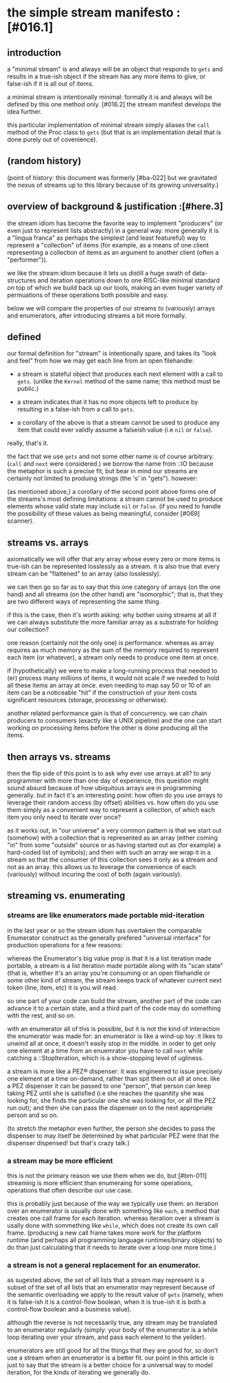 # the simple stream manifesto :[#016.1]

## introduction

a "minimal stream" is and always will be an object that
responds to `gets` and results in a true-ish object if the stream has
any more items to give, or false-ish if it is all out of items.

a minimal stream is intentionally minimal: formally it is and always will
be defined by this one method only. [#016.2] the stream manifest develops
the idea further.

this particular implementation of minimal stream simply aliases the `call`
method of the Proc class to `gets` (but that is an implementation detail
that is done purely out of covenience).





## (random history)

(point of history: this document was formerly [#ba-022] but we
gravitated the nexus of streams up to this library because of its
growing universality.)




## overview of background & justification :[#here.3]

the stream idiom has become the favorite way to implement "producers" (or
even just to represent lists abstractly) in a general way. more generally
it is a "lingua franca" as perhaps the simplest (and least featureful)
way to represent a "collection" of items (for example, as a means of one
client representing a collection of items as an argument to another client
(often a "performer")).

we like the stream idiom because it lets us distill a huge swath of
data-structures and iteration operations down to one RISC-like minimal
standard on top of which we build back up our tools, making an even huger
variety of permuations of these operations both possible and easy.

below we will compare the properties of our streams to (variously) arrays
and enumerators, after introducing streams a bit more formally.




## defined

our formal definition for "stream" is intentionally spare, and takes its
"look and feel" from how we may get each line from an open filehandle:

  - a stream is stateful object that produces each next element with a
    call to `gets`. (unlike the `Kernel` method of the same name; this
    method must be public.)

  - a stream indicates that it has no more objects left to produce by
    resulting in a false-ish from a call to `gets`.

  - a corollary of the above is that a stream cannot be used to produce
    any item that could ever validly assume a falseish value (i.e `nil`
    or `false`).

really, that's it.

the fact that we use `gets` and not some other name is of course arbitrary.
(`call` and `next` were considered.) we borrow the name from ::IO because the
metaphor is such a precise fit, but bear in mind our streams are certainly
not limited to produing strings (the 's' in "gets"). however:

(as mentioned above,)
a corollary of the second point above forms one of the streams's most
defining limitations: a stream cannot be used to produce elements whose
valid state may include `nil` or `false`. (if you need to handle the
possibility of these values as being meaningful, consider [#069] scanner).




## streams vs. arrays

axiomatically we will offer that any array whose every zero or more items
is true-ish can be represented losslessly as a stream. it is also true
that every stream can be "flattened" to an array (also losslessly).

we can then go so far as to say that this one category of arrays (on the
one hand) and all streams (on the other hand) are "isomorphic"; that is,
that they are two different ways of representing the same thing.

if this is the case, then it's worth asking: why bother using streams at
all if we can always substitute the more familiar array as a substrate
for holding our collection?

one reason (certainly not the only one) is performance. whereas as array
requires as much memory as the sum of the memory required to represent
each item (or whatever), a stream only needs to produce one item at once.

if (hypothetically) we were to make a long-running process that needed
to (er) process many millions of items, it would not scale if we needed
to hold all these items an array at once. even needing to map say 50 or
10 of an item can be a noticeable "hit" if the construction of your item
costs significant resources (storage, processing or otherwise).

another related performance gain is that of concurrency. we can chain
producers to consumers (exactly like a UNIX pipeline) and the one can
start working on processing items before the other is done producing all
the items.




## then arrays vs. streams

then the flip side of this point is to ask why ever use arrays at all?
to any programmer with more than one day of experience, this question might
sound absurd because of how ubiquitous arrays are in programming generally.
but in fact it's an interesting point: how often do you use arrays to
leverage their random access (by offset) abilities vs. how often do you use
them simply as a convenient way to represent a collection, of which each
item you only need to iterate over once?

as it works out, in "our universe" a very common pattern is that we start
out (somehow) with a collection that is represented as an array (either
coming "in" from some "outside" source or as having started out as (for
example) a hard-coded list of symbols); and then with such an array we
wrap it in a stream so that the consumer of this collection sees it only
as a stream and not as an array. this allows us to leverage the convenience
of each (variously) without incuring the cost of both (again variously).




## streaming vs. enumerating

### streams are like enumerators made portable mid-iteration

in the last year or so the stream idiom has overtaken the comparable
Enumerator construct as the generally prefered "universal interface" for
production operations for a few reasons:

whereas the Enumerator's big value prop is that it is a list iteration made
portable, a stream is a list iteration made portable along with its
"scan state" (that is, whether it's an array you're consuming or an
open filehandle or some other kind of stream, the stream keeps track of
whatever current next token (line, item, etc) it is you will read.

so one part of your code can build the stream, another part of the
code can advance it to a certain state, and a third part of the code may
do something with the rest, and so on.

with an enumerator all of this is possible, but it is not the kind of
interaction the enumerator was made for: an enumerator is like a wind-up toy:
it likes to unwind all at once, it doesn't easily stop in the middle. in order
to get only one element at a time from an enuemrator you have to call `next`
while catching a ::StopIteration, which is a show-stopping level of ugliness.

a stream is more like a PEZ® dispenser: it was engineered to issue precisely
one element at a time on-demand, rather than spit them out all at once.
like a PEZ dispenser it can be passed to one "person", that person can keep
taking PEZ until she is satisfied (i.e she reaches the quanitity she was
looking for, she finds the particular one she was looking for, or all the
PEZ run out); and then she can pass the dispenser on to the next appropriate
person and so on.

(to stretch the metaphor even further, the person she decides to pass the
dispenser to may itself be determined by what particular PEZ were that the
dispenser dispensed! but that's crazy talk.)



### a stream may be more efficient

this is not the primary reason we use them when we do, but [#bm-011] streaming
is more efficient than enumeraing for some operations, operations that often
describe our use case.

this is probably just because of the way we typically use them: an iteration
over an enumerator is usually done with something like `each`, a method that
creates one call frame for each iteration. whereas iteration over a stream
is usally done with sommething like `while`, which does not create its own
call frame. (producing a new call frame takes more work for the platform
runtime (and perhaps all programming language runtimes/binary objects) to
do than just calculating that it needs to iterate over a loop one more time.)



### a stream is not a general replacement for an enumerator.

as sugested above, the set of all lists that a stream may represent is a
subset of the set of all lists that an enumerator may represent because of the
semantic overloading we apply to the result value of `gets` (namely, when it
is false-ish it is a control-flow boolean, when it is true-ish it is both a
control-flow boolean and a business value).

although the reverse is not necessarily true, any stream may be translated
to an enumerator regularly (simply: your body of the enumerator is a while
loop iterating over your stream, and pass each element to the yeilder).

enumerators are still good for all the things that they are good for, so
don't use a stream when an enumerator is a better fit. our point in this
article is just to say that the stream is a better choice for a universal
way to model iteration, for the kinds of iterating we generally do.
